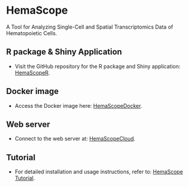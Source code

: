 # HemaScope
A Tool for Analyzing Single-Cell and Spatial Transcriptomics Data of Hematopoietic Cells.
## R package & Shiny Application
* Visit the GitHub repository for the R package and Shiny application: [HemaScopeR](https://github.com/ZhenyiWangTHU/HemaScopeR).
## Docker image
* Access the Docker image here: [HemaScopeDocker](https://hub.docker.com/r/zhenyiwang123/hemascopedocker).
## Web server
* Connect to the web server at: [HemaScopeCloud](https://hemascope.hiplot.cn/login?component=LoginView).
## Tutorial
* For detailed installation and usage instructions, refer to: [HemaScope Tutorial](https://zhenyiwangthu.github.io/HemaScope_Tutorial/).
